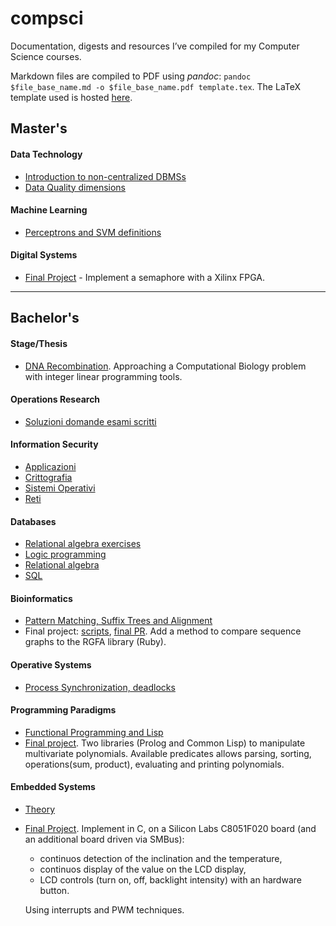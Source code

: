 # compsci

Documentation, digests and resources I’ve compiled for my Computer Science courses.

Markdown files are compiled to PDF using _pandoc_: `pandoc $file_base_name.md -o $file_base_name.pdf template.tex`. The LaTeX template used is hosted [here](https://github.com/avivace/dotfiles).

## Master's

#### Data Technology

- [Introduction to non-centralized DBMSs](https://github.com/avivace/compsci/raw/master/masters/datatech/2.pdf)
- [Data Quality dimensions](https://github.com/avivace/compsci/raw/master/masters/datatech/dataquality.pdf)

#### Machine Learning

- [Perceptrons and SVM definitions](https://github.com/avivace/compsci/raw/master/masters/machinelearning/domande.pdf)


#### Digital Systems

- [Final Project](https://github.com/avivace/VHDLtrafficlights) - Implement a semaphore with a Xilinx FPGA.




---

## Bachelor's

#### Stage/Thesis

- [DNA Recombination](https://github.com/avivace/dna-recombination).  Approaching a Computational Biology problem with integer linear programming tools.

#### Operations Research

- [Soluzioni domande esami scritti](https://github.com/avivace/compsci/blob/master/operative-research/risposte.pdf)

#### Information Security

- [Applicazioni](https://github.com/avivace/compsci/blob/master/sicurezza/1applicazioni.pdf)
- [Crittografia](https://github.com/avivace/compsci/blob/master/sicurezza/2crittografia.pdf)
- [Sistemi Operativi](https://github.com/avivace/compsci/blob/master/sicurezza/3sistemi_operativi.pdf)
- [Reti](https://github.com/avivace/compsci/blob/master/sicurezza/4reti.pdf)

#### Databases
- [Relational algebra exercises](https://github.com/avivace/compsci/blob/master/databases/relational_algebra.md)
- [Logic programming](https://github.com/avivace/compsci/raw/master/databases/teoria_progLogica.pdf)
- [Relational algebra](https://github.com/avivace/compsci/blob/master/databases/teoria_AlgebraRelazionale.pdf)
- [SQL](https://github.com/avivace/compsci/blob/master/databases/teoria_SQL.pdf)

#### Bioinformatics

- [Pattern Matching, Suffix Trees and Alignment](https://github.com/avivace/compsci/raw/master/bachelors/bioinformatics/bio.pdf)
- Final project: [scripts](https://github.com/avivace/bio-p), [final PR](https://github.com/avivace/rgfa). Add a method to compare sequence graphs to the RGFA library (Ruby).

#### Operative Systems
- [Process Synchronization, deadlocks](https://avivace.com/assets/OS.pdf)

#### Programming Paradigms

- [Functional Programming and Lisp](https://github.com/avivace/compsci/raw/master/bachelors/programming-paradigms/FP_Lisp.pdf)
- [Final project](https://github.com/avivace/mvpoli). Two libraries (Prolog and Common Lisp) to manipulate multivariate polynomials. Available predicates allows parsing, sorting, operations(sum, product), evaluating and printing polynomials.

#### Embedded Systems

- [Theory](https://github.com/avivace/compsci/raw/master/bachelors/embedded-systems/teoria.pdf)
- [Final Project](https://github.com/avivace/EmbeddedSystems-8051). Implement in C, on a Silicon Labs C8051F020 board (and an additional board driven via SMBus):
    + continuos detection of the inclination and the temperature, 
    + continuos display of the value on the LCD display, 
    + LCD controls (turn on, off, backlight intensity) with an hardware button.

    Using interrupts and PWM techniques.
